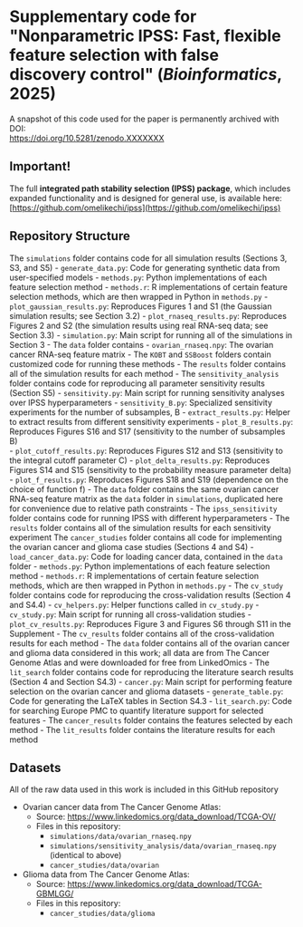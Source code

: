 # **Supplementary code for "Nonparametric IPSS: Fast, flexible feature selection with false discovery control" (*Bioinformatics*, 2025)**

<!-- TODO: Update after Zenodo upload -->
A snapshot of this code used for the paper is permanently archived with DOI:  
https://doi.org/10.5281/zenodo.XXXXXXX  

## **Important!**  
The full **integrated path stability selection (IPSS) package**, which includes expanded functionality and is designed for general use, is 
available here: [https://github.com/omelikechi/ipss](https://github.com/omelikechi/ipss)

## Repository Structure
The `simulations` folder contains code for all simulation results (Sections 3, S3, and S5)
	- `generate_data.py`: Code for generating synthetic data from user-specified models
	- `methods.py`: Python implementations of each feature selection method
	- `methods.r`: R implementations of certain feature selection methods, which are then wrapped in Python in `methods.py`
	- `plot_gaussian_results.py`: Reproduces Figures 1 and S1 (the Gaussian simulation results; see Section 3.2)
	- `plot_rnaseq_results.py`: Reproduces Figures 2 and S2 (the simulation results using real RNA-seq data; see Section 3.3)
	- `simulation.py`: Main script for running all of the simulations in Section 3
	- The `data` folder contains
		- `ovarian_rnaseq.npy`: The ovarian cancer RNA-seq feature matrix
	- The `KOBT` and `SSBoost` folders contain customized code for running these methods
	- The `results` folder contains all of the simulation results for each method
	- The `sensitivity_analysis` folder contains code for reproducing all parameter sensitivity results (Section S5)
		- `sensitivity.py`: Main script for running sensitivity analyses over IPSS hyperparameters
		- `sensitivity_B.py`: Specialized sensitivity experiments for the number of subsamples, B
		- `extract_results.py`: Helper to extract results from different sensitivity experiments
		- `plot_B_results.py`: Reproduces Figures S16 and S17 (sensitivity to the number of subsamples B)  
		- `plot_cutoff_results.py`: Reproduces Figures S12 and S13 (sensitivity to the integral cutoff parameter C) 
		- `plot_delta_results.py`: Reproduces Figures S14 and S15 (sensitivity to the probability measure parameter delta)  
		- `plot_f_results.py`: Reproduces Figures S18 and S19 (dependence on the choice of function f)
		- The `data` folder contains the same ovarian cancer RNA-seq feature matrix as the `data` folder in `simulations`, duplicated 
		here for convenience due to relative path constraints
		- The `ipss_sensitivity` folder contains code for running IPSS with different hyperparameters
		- The `results` folder contains all of the simulation results for each sensitivity experiment
The `cancer_studies` folder contains all code for implementing the ovarian cancer and glioma case studies (Sections 4 and S4)
	- `load_cancer_data.py`: Code for loading cancer data, contained in the `data` folder
	- `methods.py`: Python implementations of each feature selection method
	- `methods.r`: R implementations of certain feature selection methods, which are then wrapped in Python in `methods.py`
	- The `cv_study` folder contains code for reproducing the cross-validation results (Section 4 and S4.4)
		- `cv_helpers.py`: Helper functions called in `cv_study.py`
		- `cv_study.py`: Main script for running all cross-validation studies
		- `plot_cv_results.py`: Reproduces Figure 3 and Figures S6 through S11 in the Supplement
		- The `cv_results` folder contains all of the cross-validation results for each method
	- The `data` folder contains all of the ovarian cancer and glioma data considered in this work; all data are from The
	Cancer Genome Atlas and were downloaded for free from LinkedOmics
	- The `lit_search` folder contains code for reproducing the literature search results (Section 4 and Section S4.3)
		- `cancer.py`: Main script for performing feature selection on the ovarian cancer and glioma datasets
		- `generate_table.py`: Code for generating the LaTeX tables in Section S4.3
		- `lit_search.py`: Code for searching Europe PMC to quantify literature support for selected features
		- The `cancer_results` folder contains the features selected by each method
		- The `lit_results` folder contains the literature results for each method

## Datasets
All of the raw data used in this work is included in this GitHub repository
- Ovarian cancer data from The Cancer Genome Atlas:
	- Source: https://www.linkedomics.org/data_download/TCGA-OV/  
	- Files in this repository: 
		- `simulations/data/ovarian_rnaseq.npy`
		- `simulations/sensitivity_analysis/data/ovarian_rnaseq.npy` (identical to above)
		- `cancer_studies/data/ovarian`
- Glioma data from The Cancer Genome Atlas:
	- Source: https://www.linkedomics.org/data_download/TCGA-GBMLGG/  
	- Files in this repository: 
		- `cancer_studies/data/glioma`
